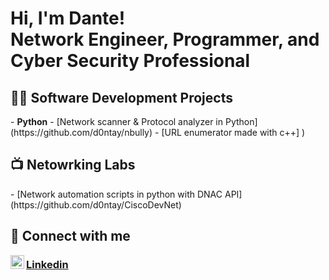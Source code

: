 <h1>Hi, I'm Dante! <br/><a>Network Engineer</a>, <a> Programmer</a>,<a> and Cyber Security Professional</a></h1>

<h2>👨‍💻 Software Development Projects</h2>
- <b>Python</b>
  - [Network scanner & Protocol analyzer in Python](https://github.com/d0ntay/nbully)
  - [URL enumerator made with c++] )

<h2>📺 Netowrking Labs</h2>
- [Network automation scripts in python with DNAC API](https://github.com/d0ntay/CiscoDevNet)

<h2>📱 Connect with me</h2>
<img align="left" alt="dante | LinkedIn" width="22px" src="https://cdn.jsdelivr.net/npm/simple-icons@v3/icons/linkedin.svg" /> <h3><a href="https://www.linkedin.com/in/dantecicciarelli/">Linkedin</a></h3>
